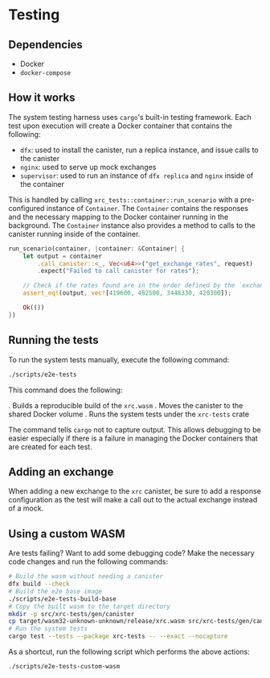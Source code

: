 # Testing

## Dependencies

- Docker
- `docker-compose`

## How it works

The system testing harness uses `cargo`'s built-in testing framework. Each test
upon execution will create a Docker container that contains the following:

- `dfx`: used to install the canister, run a replica instance, and issue calls to the canister
- `nginx`: used to serve up mock exchanges
- `supervisor`: used to run an instance of `dfx replica` and `nginx` inside of the container

This is handled by calling `xrc_tests::container::run_scenario` with a
pre-configured instance of `Container`. The `Container` contains the responses
and the necessary mapping to the Docker container running in the background.
The `Container` instance also provides a method to calls to the canister
running inside of the container.

```rust
run_scenario(container, |container: &Container| {
    let output = container
        .call_canister::<_, Vec<u64>>("get_exchange_rates", request)
        .expect("Failed to call canister for rates");

    // Check if the rates found are in the order defined by the `exchanges!` macro call in exchanges.rs:56.
    assert_eq!(output, vec![419600, 482500, 3448330, 420300]);

    Ok(())
})
```

## Running the tests

To run the system tests manually, execute the following command:

```bash
./scripts/e2e-tests
```

This command does the following:

. Builds a reproducible build of the `xrc.wasm`
. Moves the canister to the shared Docker volume
. Runs the system tests under the `xrc-tests` crate

The command tells `cargo` not to capture output. This allows debugging to be
easier especially if there is a failure in managing the Docker containers that
are created for each test.

## Adding an exchange

When adding a new exchange to the `xrc` canister, be sure to add a response
configuration as the test will make a call out to the actual exchange instead
of a mock.

## Using a custom WASM

Are tests failing? Want to add some debugging code? Make the necessary code
changes and run the following commands:

```bash
# Build the wasm without needing a canister
dfx build --check
# Build the e2e base image
./scripts/e2e-tests-build-base
# Copy the built wasm to the target directory
mkdir -p src/xrc-tests/gen/canister
cp target/wasm32-unknown-unknown/release/xrc.wasm src/xrc-tests/gen/canister
# Run the system tests
cargo test --tests --package xrc-tests -- --exact --nocapture
```

As a shortcut, run the following script which performs the above actions:

```bash
./scripts/e2e-tests-custom-wasm
```
